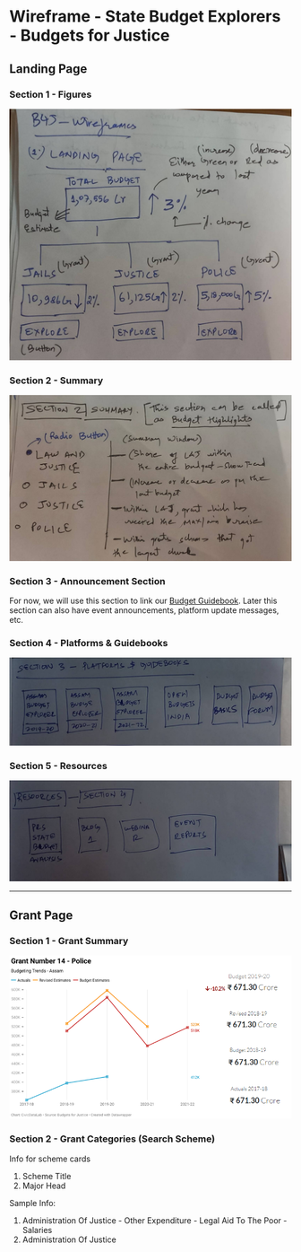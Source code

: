 
# Wireframe - State Budget Explorers - Budgets for Justice

## Landing Page

### Section 1 - Figures

![](https://raw.githubusercontent.com/justicehub-in/budgets-for-justice-datasets/63815a01809317fe92d98e6ba2c74b251cd2b8be/design/wireframes/landing-page-section-1.png)

### Section 2 - Summary

![](https://github.com/justicehub-in/budgets-for-justice-datasets/raw/main/design/wireframes/landing-page-section-2.png)

### Section 3 - Announcement Section

For now, we will use this section to link our [Budget Guidebook](https://github.com/CivicDataLab/civicdatalab.github.io/blob/master/static/resources/state-budget-data-guidebook.pdf). Later this section can also have event announcements, platform update messages, etc. 

### Section 4 - Platforms & Guidebooks

![](https://github.com/justicehub-in/budgets-for-justice-datasets/raw/main/design/wireframes/landing-page-section-platforms.png)

### Section 5 - Resources

![](https://github.com/justicehub-in/budgets-for-justice-datasets/raw/main/design/wireframes/landing-page-section-resources.png)

---

## Grant Page

### Section 1 - Grant Summary

![](https://github.com/justicehub-in/budgets-for-justice-datasets/raw/main/design/wireframes/grant-summary.png)

### Section 2 - Grant Categories (Search Scheme)

Info for scheme cards

1. Scheme Title
2. Major Head

Sample Info:

1. Administration Of Justice - Other Expenditure - Legal Aid To The Poor - Salaries
2. Administration Of Justice
